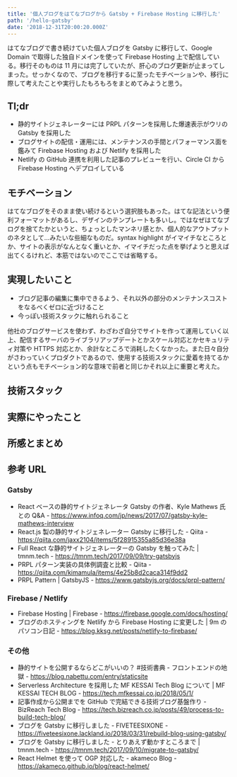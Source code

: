 ```yaml
---
title: '個人ブログをはてなブログから Gatsby + Firebase Hosting に移行した'
path: '/hello-gatsby'
date: '2018-12-31T20:00:20.000Z'
---
```


はてなブログで書き続けていた個人ブログを Gatsby に移行して、Google Domain で取得した独自ドメインを使って Firebase Hosting 上で配信している。移行そのものは 11 月には完了していたが、肝心のブログ更新が止まってしまった。せっかくなので、ブログを移行するに至ったモチベーションや、移行に際して考えたことや実行したもろもろをまとめてみようと思う。

## Tl;dr

- 静的サイトジェネレーターには PRPL パターンを採用した爆速表示がウリの Gatsby を採用した
- ブログサイトの配信・運用には、メンテナンスの手間とパフォーマンス面を鑑みて Firebase Hosting および Netlify を採用した
- Netlify の GitHub 連携を利用した記事のプレビューを行い、Circle CI から Firebase Hosting へデプロイしている

## モチベーション

はてなブログをそのまま使い続けるという選択肢もあった。はてな記法という便利フォーマットがあるし、デザインのテンプレートも多いし。ではなぜはてなブログを捨てたかというと、ちょっとしたマンネリ感とか、個人的なアウトプットのネタとして…みたいな些細なものだ。syntax highlight がイマイチなところとか、サイトの表示がなんとなく重いとか、イマイチだった点を挙げようと思えば出てくるけれど、本筋ではないのでここでは省略する。

## 実現したいこと

- ブログ記事の編集に集中できるよう、それ以外の部分のメンテナンスコストをなるべくゼロに近づけること
- 今っぽい技術スタックに触れられること

他社のブログサービスを使わず、わざわざ自分でサイトを作って運用していく以上、配信するサーバのライブラリアップデートとかスケール対応とかセキュリティ対策や HTTPS 対応とか、余計なところで消耗したくなかった。また日々自分がさわっていくプロダクトであるので、使用する技術スタックに愛着を持てるかという点もモチベーション的な意味で前者と同じかそれ以上に重要と考えた。

## 技術スタック

## 実際にやったこと

## 所感とまとめ

## 参考 URL

### Gatsby

- React ベースの静的サイトジェネレータ Gatsby の作者、Kyle Mathews 氏との Q&A - https://www.infoq.com/jp/news/2017/07/gatsby-kyle-mathews-interview
- React.js 製の静的サイトジェネレーター Gatsby に移行した - Qiita - https://qiita.com/jaxx2104/items/5f28915355a85d36e38a
- Full React な静的サイトジェネレーターの Gatsby を触ってみた | tmnm.tech - https://tmnm.tech/2017/09/09/try-gatsbyjs
- PRPL パターン実装の具体例調査と比較 - Qiita - https://qiita.com/kimamula/items/4e25b8d2caca314f9dd2
- PRPL Pattern | GatsbyJS - https://www.gatsbyjs.org/docs/prpl-pattern/

### Firebase / Netlify

- Firebase Hosting | Firebase - https://firebase.google.com/docs/hosting/
- ブログのホスティングを Netlify から Firebase Hosting に変更した | 9m のパソコン日記 - https://blog.kksg.net/posts/netlify-to-firebase/

### その他

- 静的サイトを公開するならどこがいいの？ #技術書典 - フロントエンドの地獄 - https://blog.nabettu.com/entry/staticsite
- Serverless Architecture を採用した MF KESSAI Tech Blog について | MF KESSAI TECH BLOG - https://tech.mfkessai.co.jp/2018/05/1/
- 記事作成から公開までを GitHub で完結できる技術ブログ基盤作り - BizReach Tech Blog - https://tech.bizreach.co.jp/posts/49/process-to-build-tech-blog/
- ブログを Gatsby に移行しました - FIVETEESIXONE - https://fiveteesixone.lackland.io/2018/03/31/rebuild-blog-using-gatsby/
- ブログを Gatsby に移行しました - とりあえず動かすところまで | tmnm.tech - https://tmnm.tech/2017/09/10/migrate-to-gatsby/
- React Helmet を使って OGP 対応した - akameco Blog - https://akameco.github.io/blog/react-helmet/
